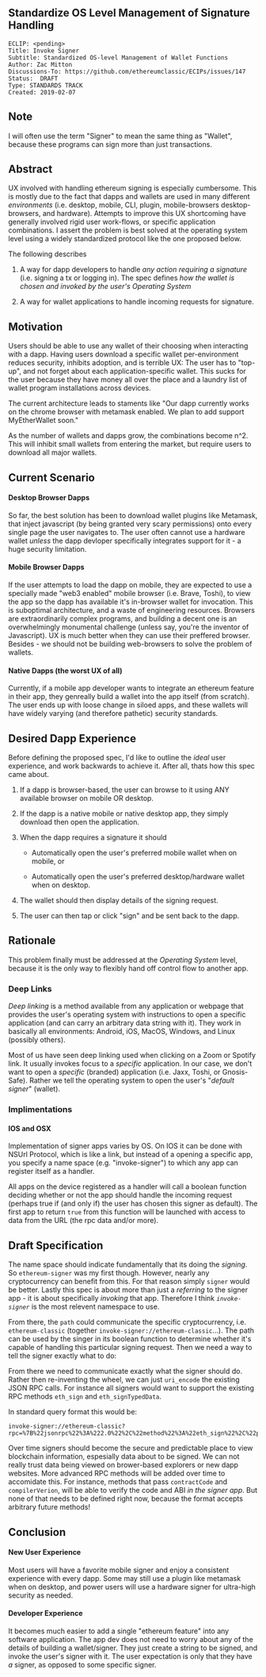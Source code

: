 ## Standardize OS Level Management of Signature Handling

    ECLIP: <pending>
    Title: Invoke Signer
    Subtitle: Standardized OS-level Management of Wallet Functions
    Author: Zac Mitton
    Discussions-To: https://github.com/ethereumclassic/ECIPs/issues/147
    Status:  DRAFT
    Type: STANDARDS TRACK
    Created: 2019-02-07

## Note
I will often use the term "Signer" to mean the same thing as "Wallet", because these programs can sign more than just transactions.

## Abstract
UX involved with handling ethereum signing is especially cumbersome. This is mostly due to the fact that dapps and wallets are used in many different *environments* (i.e. desktop, mobile, CLI, plugin, mobile-browsers desktop-browsers, and hardware). Attempts to improve this UX shortcoming have generally involved rigid user work-flows, or specific application combinations. I assert the problem is best solved at the operating system level using a widely standardized protocol like the one proposed below.

The following describes

1. A way for dapp developers to handle _any action requiring a signature_ (i.e. signing a tx or logging in). The spec defines *how the wallet is chosen and invoked by the user's Operating System*

2. A way for wallet applications to handle incoming requests for signature.

## Motivation
Users should be able to use any wallet of their choosing when interacting with a dapp. Having users download a specific wallet per-environment reduces security, inhibits adoption, and is terrible UX: The user has to "top-up", and not forget about each application-specific wallet. This sucks for the user because they have money all over the place and a laundry list of wallet program installations across devices.

The current architecture leads to staments like "Our dapp currently works on the chrome browser with metamask enabled. We plan to add support MyEtherWallet soon."

As the number of wallets and dapps grow, the combinations become n^2. This will inhibit small wallets from entering the market, but require users to download all major wallets.

## Current Scenario
#### Desktop Browser Dapps 
So far, the best solution has been to download wallet plugins like Metamask, that inject javascript (by being granted very scary permissions) onto every single page the user navigates to. The user often cannot use a hardware wallet _unless_ the dapp devloper specifically integrates support for it - a huge security limitation.
     
#### Mobile Browser Dapps
If the user attempts to load the dapp on mobile, they are expected to use a specially made "web3 enabled" mobile browser (i.e. Brave, Toshi), to view the app so the dapp has available it's in-browser wallet for invocation. This is suboptimal architecture, and a waste of engineering resources. Browsers are extraordinarily complex programs, and building a decent one is an overwhelmingly monumental challenge (unless say, you're the inventor of Javascript). UX is much better when they can use their preffered browser. Besides - we should not be building web-browsers to solve the problem of wallets.

#### Native Dapps (the worst UX of all)
Currently, if a mobile app developer wants to integrate an ethereum feature in their app, they genreally build a wallet into the app itself (from scratch). The user ends up with loose change in siloed apps, and these wallets will have widely varying (and therefore pathetic) security standards.


## Desired Dapp Experience
Before defining the proposed spec, I'd like to outline the _ideal_ user experience, and work backwards to achieve it. After all, thats how this spec came about.

1) If a dapp is browser-based, the user can browse to it using ANY available browser on mobile OR desktop.

2) If the dapp is a native mobile or native desktop app, they simply download then open the application.

3) When the dapp requires a signature it should 
    
   - Automatically open the user's preferred mobile wallet when on mobile, or 
    
   - Automatically open the user's preferred desktop/hardware wallet when on desktop. 
4) The wallet should then display details of the signing request. 
5) The user can then tap or click "sign" and be sent back to the dapp.

## Rationale
This problem finally must be addressed at the _Operating System_ level, because it is the only way to flexibly hand off control flow to another app.

### Deep Links
_Deep linking_ is a method available from any application or webpage that provides the user's operating system with instructions to open a specific application (and can carry an arbitrary data string with it). They work in basically all environments: Android, iOS, MacOS, Windows, and Linux (possibly others).

Most of us have seen deep linking used when clicking on a Zoom or Spotify link. It usually invokes focus to a _specific_ application. In our case, we don't want to open a _specific_ (branded) application (i.e. Jaxx, Toshi, or Gnosis-Safe). Rather we tell the operating system to open the user's "_default signer_" (wallet).

### Implimentations
#### IOS and OSX
Implementation of signer apps varies by OS. On IOS it can be done with NSUrl Protocol, which is like a link, but instead of a opening a specific app, you specify a name space (e.g. "invoke-signer") to which any app can register itself as a handler. 

All apps on the device registered as a handler will call a boolean function deciding whether or not the app should handle the incoming request (perhaps true if (and only if) the user has chosen this signer as default). The first app to return `true` from this function will be launched with access to data from the URL (the rpc data and/or more).

<!-- 
#### Windows
#### Linux
#### Android

exists on all 3 but I just havent done enough research to describe the details yet
 -->

## Draft Specification
The name space should indicate fundamentally that its doing the _signing_. So `ethereum-signer` was my first though. However, nearly any cryptocurrency can benefit from this. For that reason simply `signer` would be better. Lastly this spec is about more than just a _referring_ to the signer app - it is about  specifically _invoking_ that app. Therefore I think *`invoke-signer`* is the most relevent namespace to use.

From there, the `path` could communicate the specific cryptocurrency, i.e. `ethereum-classic` (together `invoke-signer://ethereum-classic`...). The path can be used by the singer in its boolean function to determine whether it's capable of handling this particular signing request. Then we need a way to tell the signer exactly what to do:

From there we need to communicate exactly what the signer should do. Rather then re-inventing the wheel, we can just `uri_encode` the existing JSON RPC calls. For instance all signers would want to support the existing RPC methods `eth_sign` and `eth_signTypedData`.

In standard query format this would be:

```
invoke-signer://ethereum-classic?rpc=%7B%22jsonrpc%22%3A%222.0%22%2C%22method%22%3A%22eth_sign%22%2C%22params%22%3A%5B%220xc45bc213664f565324ad302d187e0dc08ad7d1c57%22%5D%2C%22id%22%3A67%7D
```

Over time signers should become the secure and predictable place to view blockchain information, espesially data about to be signed. We can not really trust data being viewed on brower-based explorers or new dapp websites. More advanced RPC methods will be added over time to accomidate this. For instance, methods that pass `contractCode` and `compilerVerion`, will be able to verify the code and ABI *in the signer app*. But none of that needs to be defined right now, because the format accepts arbitrary future methods!

## Conclusion
#### New User Experience
Most users will have a favorite mobile signer and enjoy a consistent experience with every dapp. Some may still use a plugin like metamask when on desktop, and power users will use a hardware signer for ultra-high security as needed.

#### Developer Experience
It becomes much easier to add a single "ethereum feature" into any software application. The app dev does not need to worry about any of the details of building a wallet/signer. They just create a string to be signed, and invoke the user's signer with it. The user expectation is only that they have _a_ signer, as opposed to some specific signer.

<!-- Leaving the rpc call embedded, allows developers to continue to use existing tools for formating and decoding transactions and signatures. Using query string format for arbitrary variables will also allow experimentation with new features that can be ignored by non-supporting wallets. For instance, I'd like wallets to eventually be sent the `contractCode` and `compilerVerion` so they can verify the code and ABI. But I would not like to define any of that into the spec right now. Over time we can standardize certain variable names. -->

<!-- Supporting Links:

[ECIP 1037 -- Simple Non-Interactive URI Scheme](https://github.com/ethereumproject/ECIPs/pull/81)

[EIP 67 -- Standard URI scheme with metadata value and byte code](https://github.com/ethereum/EIPs/issues/67)

[EIP 681 -- Payment request URL specification](https://github.com/ethereum/EIPs/pull/681)

[EIP 831 -- Standard URL Format](https://github.com/ethereum/EIPs/pull/831)

[URI Schemes](https://www.iana.org/assignments/uri-schemes/uri-schemes.xhtml) -->
